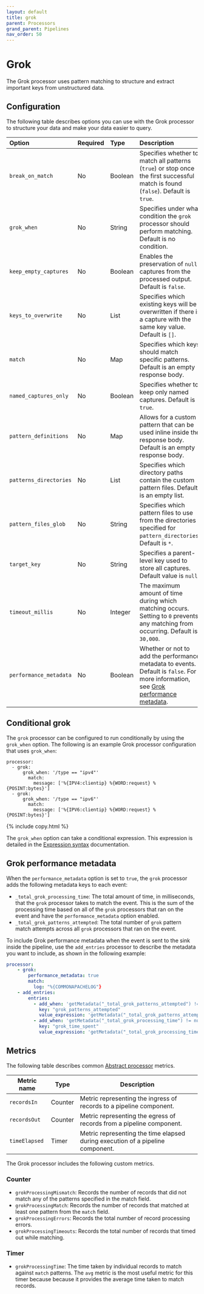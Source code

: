 ```yaml
---
layout: default
title: grok
parent: Processors
grand_parent: Pipelines
nav_order: 50
---
```


# Grok

The Grok processor uses pattern matching to structure and extract important keys from unstructured data.

## Configuration

The following table describes options you can use with the Grok processor to structure your data and make your data easier to query.

<!--
This table is autogenerated. Do not edit it.
- name: grok
- pluginType: processor
- source: https://github.com/opensearch-project/data-prepper/blob/c4455a7785bc2da4358067c217be7085e0bc8d0f/data-prepper-plugins/grok-processor/src/main/java/org/opensearch/dataprepper/plugins/processor/grok/GrokProcessorConfig.java
-->

Option | Required | Type | Description
:--- | :--- |:--- | :---
`break_on_match` | No | Boolean | Specifies whether to match all patterns (`true`) or stop once the first successful match is found (`false`). Default is `true`.
`grok_when` | No | String  | Specifies under what condition the `grok` processor should perform matching. Default is no condition.
`keep_empty_captures` | No | Boolean | Enables the preservation of `null` captures from the processed output. Default is `false`.
`keys_to_overwrite` | No | List | Specifies which existing keys will be overwritten if there is a capture with the same key value. Default is `[]`.
`match` | No | Map | Specifies which keys should match specific patterns. Default is an empty response body.
`named_captures_only` | No | Boolean | Specifies whether to keep only named captures. Default is `true`.
`pattern_definitions` | No | Map | Allows for a custom pattern that can be used inline inside the response body. Default is an empty response body.
`patterns_directories` | No | List | Specifies which directory paths contain the custom pattern files. Default is an empty list.
`pattern_files_glob` | No | String | Specifies which pattern files to use from the directories specified for `pattern_directories`. Default is `*`.
`target_key` | No | String | Specifies a parent-level key used to store all captures. Default value is `null`.
`timeout_millis` | No | Integer | The maximum amount of time during which matching occurs. Setting to `0` prevents any matching from occurring. Default is `30,000`.
`performance_metadata` | No | Boolean | Whether or not to add the performance metadata to events. Default is `false`. For more information, see [Grok performance metadata](#grok-performance-metadata).


## Conditional grok

The `grok` processor can be configured to run conditionally by using the `grok_when` option. The following is an example Grok processor configuration that uses `grok_when`:

```
processor:
  - grok:
      grok_when: '/type == "ipv4"'
        match:
          message: ['%{IPV4:clientip} %{WORD:request} %{POSINT:bytes}']
  - grok:
      grok_when: '/type == "ipv6"'
        match:
          message: ['%{IPV6:clientip} %{WORD:request} %{POSINT:bytes}']
```
{% include copy.html %}

The `grok_when` option can take a conditional expression. This expression is detailed in the [Expression syntax]({{site.url}}{{site.baseurl}}'data-prepper/pipelines/expression-syntax/) documentation.

## Grok performance metadata

When the `performance_metadata` option is set to `true`, the `grok` processor adds the following metadata keys to each event:

* `_total_grok_processing_time`: The total amount of time, in milliseconds, that the `grok` processor takes to match the event. This is the sum of the processing time based on all of the `grok` processors that ran on the event and have the `performance_metadata` option enabled.
* `_total_grok_patterns_attempted`: The total number of `grok` pattern match attempts across all `grok` processors that ran on the event.

To include Grok performance metadata when the event is sent to the sink inside the pipeline, use the `add_entries` processor to describe the metadata you want to include, as shown in the following example:


```yaml
processor:
    - grok:
        performance_metadata: true
        match:
          log: "%{COMMONAPACHELOG"}
    - add_entries:
        entries:
          - add_when: 'getMetadata("_total_grok_patterns_attempted") != null'
            key: "grok_patterns_attempted"
            value_expression: 'getMetadata("_total_grok_patterns_attempted")'
          - add_when: 'getMetadata("_total_grok_processing_time") != null'
            key: "grok_time_spent"
            value_expression: 'getMetadata("_total_grok_processing_time")'
```

## Metrics

The following table describes common [Abstract processor](https://github.com/opensearch-project/data-prepper/blob/main/data-prepper-api/src/main/java/org/opensearch/dataprepper/model/processor/AbstractProcessor.java) metrics.

| Metric name | Type | Description |
| ------------- | ---- | -----------|
| `recordsIn` | Counter | Metric representing the ingress of records to a pipeline component. |
| `recordsOut` | Counter | Metric representing the egress of records from a pipeline component. |
| `timeElapsed` | Timer | Metric representing the time elapsed during execution of a pipeline component. |

The Grok processor includes the following custom metrics.

### Counter

* `grokProcessingMismatch`: Records the number of records that did not match any of the patterns specified in the match field.
* `grokProcessingMatch`: Records the number of records that matched at least one pattern from the `match` field.
* `grokProcessingErrors`: Records the total number of record processing errors.
* `grokProcessingTimeouts`: Records the total number of records that timed out while matching.

### Timer

* `grokProcessingTime`: The time taken by individual records to match against `match` patterns. The `avg` metric is the most useful metric for this timer because because it provides the average time taken to match records.
